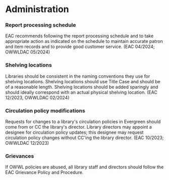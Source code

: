 # Administration
### Report processing schedule

EAC recommends following the report processing schedule and to take appropriate action as indicated on the schedule to maintain accurate patron and item records and to provide good customer service. (EAC 04/2024; OWWLDAC 05/2024)

### Shelving locations
Libraries should be consistent in the naming conventions they use for shelving locations. Shelving locations should use Title Case and should be of a reasonable length. Shelving locations should be added sparingly and should ideally correspond with an actual physical shelving location. (EAC 12/2023, OWWLDAC 02/2024)

### Circulation policy modifications

Requests for changes to a library's circulation policies in Evergreen should come from or CC the library's director. Library directors may appoint a designee for circulation policy updates; this designee may request circulation policy changes without CC'ing the library director. (EAC 10/2023; OWWLDAC 12/2023)

### Grievances

If OWWL policies are abused, all library staff and directors should follow the EAC Grievance Policy and Procedure.